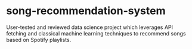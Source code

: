 # song-recommendation-system
User-tested and reviewed data science project which leverages API fetching and classical machine learning techniques to recommend songs based on Spotify playlists.
